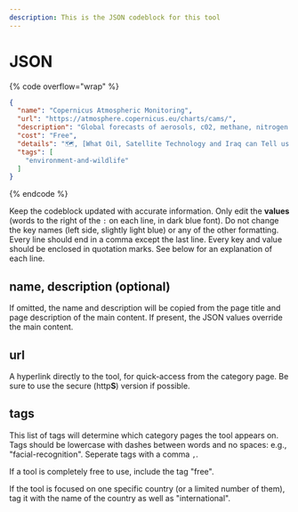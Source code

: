 ```yaml
---
description: This is the JSON codeblock for this tool
---
```


# JSON

{% code overflow="wrap" %}
```json
{
  "name": "Copernicus Atmospheric Monitoring",
  "url": "https://atmosphere.copernicus.eu/charts/cams/",
  "description": "Global forecasts of aerosols, c02, methane, nitrogen dioxide, and others.",
  "cost": "Free",
  "details": "🗺️, [What Oil, Satellite Technology and Iraq can Tell us About Pollution](https://www.bellingcat.com/resources/2021/04/15/what-oil-satellite-technology-and-iraq-can-tell-us-about-pollution/)",
  "tags": [
    "environment-and-wildlife"
  ]
}
```
{% endcode %}

Keep the codeblock updated with accurate information. Only edit the **values** (words to the right of the `:` on each line, in dark blue font). Do not change the key names (left side, slightly light blue) or any of the other formatting. Every line should end in a comma except the last line. Every key and value should be enclosed in quotation marks. See below for an explanation of each line.&#x20;

## name, description (optional)

If omitted, the name and description will be copied from the page title and page description of the main content. If present, the JSON values override the main content.

## url

A hyperlink directly to the tool, for quick-access from the category page. Be sure to use the secure (http**S**) version if possible.

## tags

This list of tags will determine which category pages the tool appears on. Tags should be lowercase with dashes between words and no spaces: e.g., "facial-recognition". Seperate tags with a comma `,`.

If a tool is completely free to use, include the tag "free".

If the tool is focused on one specific country (or a limited number of them), tag it with the name of the country as well as "international".

